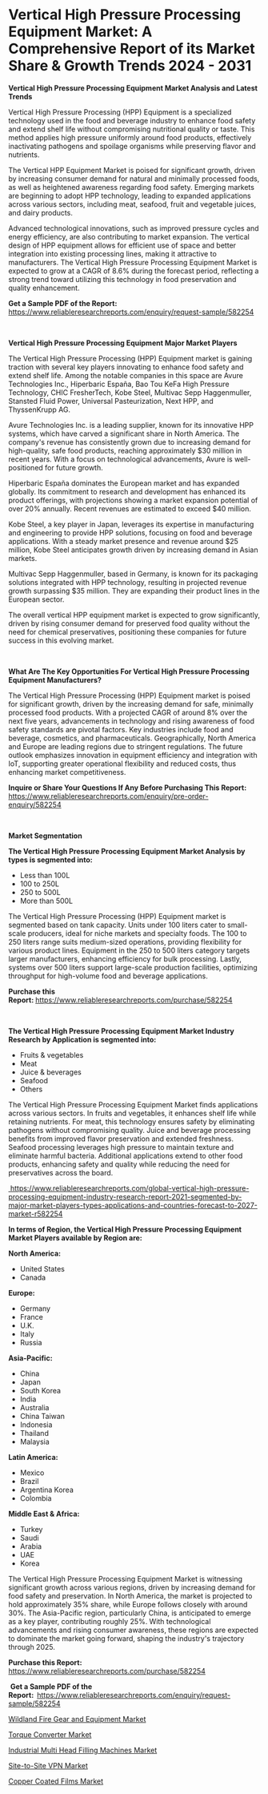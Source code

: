 <p><h1>Vertical High Pressure Processing Equipment Market: A Comprehensive Report of its Market Share & Growth Trends 2024 - 2031</h1></p><p><strong>Vertical High Pressure Processing Equipment Market Analysis and Latest Trends</strong></p>
<p><p>Vertical High Pressure Processing (HPP) Equipment is a specialized technology used in the food and beverage industry to enhance food safety and extend shelf life without compromising nutritional quality or taste. This method applies high pressure uniformly around food products, effectively inactivating pathogens and spoilage organisms while preserving flavor and nutrients.</p><p>The Vertical HPP Equipment Market is poised for significant growth, driven by increasing consumer demand for natural and minimally processed foods, as well as heightened awareness regarding food safety. Emerging markets are beginning to adopt HPP technology, leading to expanded applications across various sectors, including meat, seafood, fruit and vegetable juices, and dairy products. </p><p>Advanced technological innovations, such as improved pressure cycles and energy efficiency, are also contributing to market expansion. The vertical design of HPP equipment allows for efficient use of space and better integration into existing processing lines, making it attractive to manufacturers. The Vertical High Pressure Processing Equipment Market is expected to grow at a CAGR of 8.6% during the forecast period, reflecting a strong trend toward utilizing this technology in food preservation and quality enhancement.</p></p>
<p><strong>Get a Sample PDF of the Report:&nbsp;</strong> <a href="https://www.reliableresearchreports.com/enquiry/request-sample/582254?utm_campaign=83&utm_medium=2&utm_source=Github&utm_content=ia&utm_term=08122024&utm_id=vertical-high-pressure-processing-equipment">https://www.reliableresearchreports.com/enquiry/request-sample/582254</a></p>
<p>&nbsp;</p>
<p><strong>Vertical High Pressure Processing Equipment Major Market Players</strong></p>
<p><p>The Vertical High Pressure Processing (HPP) Equipment market is gaining traction with several key players innovating to enhance food safety and extend shelf life. Among the notable companies in this space are Avure Technologies Inc., Hiperbaric España, Bao Tou KeFa High Pressure Technology, CHIC FresherTech, Kobe Steel, Multivac Sepp Haggenmuller, Stansted Fluid Power, Universal Pasteurization, Next HPP, and ThyssenKrupp AG.</p><p>Avure Technologies Inc. is a leading supplier, known for its innovative HPP systems, which have carved a significant share in North America. The company's revenue has consistently grown due to increasing demand for high-quality, safe food products, reaching approximately $30 million in recent years. With a focus on technological advancements, Avure is well-positioned for future growth.</p><p>Hiperbaric España dominates the European market and has expanded globally. Its commitment to research and development has enhanced its product offerings, with projections showing a market expansion potential of over 20% annually. Recent revenues are estimated to exceed $40 million.</p><p>Kobe Steel, a key player in Japan, leverages its expertise in manufacturing and engineering to provide HPP solutions, focusing on food and beverage applications. With a steady market presence and revenue around $25 million, Kobe Steel anticipates growth driven by increasing demand in Asian markets.</p><p>Multivac Sepp Haggenmuller, based in Germany, is known for its packaging solutions integrated with HPP technology, resulting in projected revenue growth surpassing $35 million. They are expanding their product lines in the European sector.</p><p>The overall vertical HPP equipment market is expected to grow significantly, driven by rising consumer demand for preserved food quality without the need for chemical preservatives, positioning these companies for future success in this evolving market.</p></p>
<p>&nbsp;</p>
<p><strong>What Are The Key Opportunities For Vertical High Pressure Processing Equipment Manufacturers?</strong></p>
<p><p>The Vertical High Pressure Processing (HPP) Equipment market is poised for significant growth, driven by the increasing demand for safe, minimally processed food products. With a projected CAGR of around 8% over the next five years, advancements in technology and rising awareness of food safety standards are pivotal factors. Key industries include food and beverage, cosmetics, and pharmaceuticals. Geographically, North America and Europe are leading regions due to stringent regulations. The future outlook emphasizes innovation in equipment efficiency and integration with IoT, supporting greater operational flexibility and reduced costs, thus enhancing market competitiveness.</p></p>
<p><strong>Inquire or Share Your Questions If Any Before Purchasing This Report:</strong> <a href="https://www.reliableresearchreports.com/enquiry/pre-order-enquiry/582254?utm_campaign=83&utm_medium=2&utm_source=Github&utm_content=ia&utm_term=08122024&utm_id=vertical-high-pressure-processing-equipment">https://www.reliableresearchreports.com/enquiry/pre-order-enquiry/582254</a></p>
<p>&nbsp;</p>
<p><strong>Market Segmentation</strong></p>
<p><strong>The Vertical High Pressure Processing Equipment Market Analysis by types is segmented into:</strong></p>
<p><ul><li>Less than 100L</li><li>100 to 250L</li><li>250 to 500L</li><li>More than 500L</li></ul></p>
<p><p>The Vertical High Pressure Processing (HPP) Equipment market is segmented based on tank capacity. Units under 100 liters cater to small-scale producers, ideal for niche markets and specialty foods. The 100 to 250 liters range suits medium-sized operations, providing flexibility for various product lines. Equipment in the 250 to 500 liters category targets larger manufacturers, enhancing efficiency for bulk processing. Lastly, systems over 500 liters support large-scale production facilities, optimizing throughput for high-volume food and beverage applications.</p></p>
<p><strong>Purchase this Report:&nbsp;</strong><a href="https://www.reliableresearchreports.com/purchase/582254?utm_campaign=83&utm_medium=2&utm_source=Github&utm_content=ia&utm_term=08122024&utm_id=vertical-high-pressure-processing-equipment">https://www.reliableresearchreports.com/purchase/582254</a></p>
<p>&nbsp;</p>
<p><strong>The Vertical High Pressure Processing Equipment Market Industry Research by Application is segmented into:</strong></p>
<p><ul><li>Fruits & vegetables</li><li>Meat</li><li>Juice & beverages</li><li>Seafood</li><li>Others</li></ul></p>
<p><p>The Vertical High Pressure Processing Equipment Market finds applications across various sectors. In fruits and vegetables, it enhances shelf life while retaining nutrients. For meat, this technology ensures safety by eliminating pathogens without compromising quality. Juice and beverage processing benefits from improved flavor preservation and extended freshness. Seafood processing leverages high pressure to maintain texture and eliminate harmful bacteria. Additional applications extend to other food products, enhancing safety and quality while reducing the need for preservatives across the board.</p></p>
<p><a href="https://www.reliableresearchreports.com/global-vertical-high-pressure-processing-equipment-industry-research-report-2021-segmented-by-major-market-players-types-applications-and-countries-forecast-to-2027-market-r582254?utm_campaign=83&utm_medium=2&utm_source=Github&utm_content=ia&utm_term=08122024&utm_id=vertical-high-pressure-processing-equipment">&nbsp;https://www.reliableresearchreports.com/global-vertical-high-pressure-processing-equipment-industry-research-report-2021-segmented-by-major-market-players-types-applications-and-countries-forecast-to-2027-market-r582254</a></p>
<p><strong>In terms of Region, the Vertical High Pressure Processing Equipment Market Players available by Region are:</strong></p>
<p>
    <p> <strong> North America: </strong>
        <ul>
            <li>United States</li>
            <li>Canada</li>
        </ul>
        </p> 
    <p> <strong> Europe: </strong>
        <ul>
            <li>Germany</li>
            <li>France</li>
            <li>U.K.</li>
            <li>Italy</li>
            <li>Russia</li>
        </ul>
        </p> 
    <p> <strong> Asia-Pacific: </strong>
        <ul>
            <li>China</li>
            <li>Japan</li>
            <li>South Korea</li>
            <li>India</li>
            <li>Australia</li>
            <li>China Taiwan</li>
            <li>Indonesia</li>
            <li>Thailand</li>
            <li>Malaysia</li>
        </ul>
        </p> 
    <p> <strong> Latin America: </strong>
        <ul>
            <li>Mexico</li>
            <li>Brazil</li>
            <li>Argentina Korea</li>
            <li>Colombia</li>
        </ul>
        </p> 
    <p> <strong> Middle East & Africa: </strong>
        <ul>
            <li>Turkey</li>
            <li>Saudi</li>
            <li>Arabia</li>
            <li>UAE</li>
            <li>Korea</li>
        </ul>
    </p>
    </p>
<p><p>The Vertical High Pressure Processing Equipment Market is witnessing significant growth across various regions, driven by increasing demand for food safety and preservation. In North America, the market is projected to hold approximately 35% share, while Europe follows closely with around 30%. The Asia-Pacific region, particularly China, is anticipated to emerge as a key player, contributing roughly 25%. With technological advancements and rising consumer awareness, these regions are expected to dominate the market going forward, shaping the industry's trajectory through 2025.</p></p>
<p><strong>Purchase this Report: </strong><a href="https://www.reliableresearchreports.com/purchase/582254?utm_campaign=83&utm_medium=2&utm_source=Github&utm_content=ia&utm_term=08122024&utm_id=vertical-high-pressure-processing-equipment">https://www.reliableresearchreports.com/purchase/582254</a></p>
<p>&nbsp;<strong>Get a Sample PDF of the Report:&nbsp;&nbsp;</strong><a href="https://www.reliableresearchreports.com/enquiry/request-sample/582254?utm_campaign=83&utm_medium=2&utm_source=Github&utm_content=ia&utm_term=08122024&utm_id=vertical-high-pressure-processing-equipment">https://www.reliableresearchreports.com/enquiry/request-sample/582254</a></p>
<p><strong></strong></p>
<p><p><a href="https://github.com/HobertDavis43/Market-Research-Report-List-1/blob/main/wildland-fire-gear-and-equipment-market.md?utm_campaign=83&utm_medium=2&utm_source=Github&utm_content=ia&utm_term=08122024&utm_id=vertical-high-pressure-processing-equipment">Wildland Fire Gear and Equipment Market</a></p><p><a href="https://www.linkedin.com/pulse/analysis-forecast-growing-demand-raket-research-k8t5c?utm_campaign=83&utm_medium=2&utm_source=Github&utm_content=ia&utm_term=08122024&utm_id=vertical-high-pressure-processing-equipment">Torque Converter Market</a></p><p><a href="https://www.linkedin.com/pulse/revenue-forecast-industrial-multi-head-filling-machines-market-rebcf?utm_campaign=83&utm_medium=2&utm_source=Github&utm_content=ia&utm_term=08122024&utm_id=vertical-high-pressure-processing-equipment">Industrial Multi Head Filling Machines Market</a></p><p><a href="https://github.com/AlisaRowe24/Market-Research-Report-List-1/blob/main/site-to-site-vpn-market.md?utm_campaign=83&utm_medium=2&utm_source=Github&utm_content=ia&utm_term=08122024&utm_id=vertical-high-pressure-processing-equipment">Site-to-Site VPN Market</a></p><p><a href="https://www.linkedin.com/pulse/copper-coated-films-market-size-estimated-cagr-116-from-2024-wftce?utm_campaign=83&utm_medium=2&utm_source=Github&utm_content=ia&utm_term=08122024&utm_id=vertical-high-pressure-processing-equipment">Copper Coated Films Market</a></p></p>
